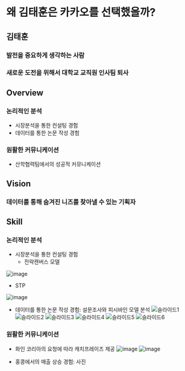 # 왜 김태훈은 카카오를 선택했을까?
## 김태훈
### 발전을 중요하게 생각하는 사람
### 새로운 도전을 위해서 대학교 교직원 인사팀 퇴사


## Overview
### 논리적인 분석
* 시장분석을 통한 컨설팅 경험
* 데이터를 통한 논문 작성 경험

### 원활한 커뮤니케이션
* 산학협력팀에서의 성공적 커뮤니케이션


## Vision
### 데이터를 통해 숨겨진 니즈를 찾아낼 수 있는 기획자


## Skill
### 논리적인 분석
* 시장분석을 통한 컨설팅 경험  
  - 전략캔버스 모델
  
![image](https://user-images.githubusercontent.com/64477858/80915090-c8145380-8d8a-11ea-8b4a-36c1955c9a87.png)

  - STP
  
![image](https://user-images.githubusercontent.com/64477858/80915118-f8f48880-8d8a-11ea-9590-991179ac5774.png)
  
  
* 데이터를 통한 논문 작성 경험: 설문조사와 피시바인 모델 분석
![슬라이드1](https://user-images.githubusercontent.com/64477858/80914880-7a4b1b80-8d89-11ea-85f9-3e7ce653fa63.JPG)
![슬라이드2](https://user-images.githubusercontent.com/64477858/80914882-7ddea280-8d89-11ea-91fb-29b635dda268.JPG)
![슬라이드3](https://user-images.githubusercontent.com/64477858/80914883-81722980-8d89-11ea-8bca-7abc256b56de.JPG)
![슬라이드4](https://user-images.githubusercontent.com/64477858/80914884-820ac000-8d89-11ea-8cf7-d1d103d15f8c.JPG)
![슬라이드5](https://user-images.githubusercontent.com/64477858/80914885-833bed00-8d89-11ea-97e1-683752b1e233.JPG)
![슬라이드6](https://user-images.githubusercontent.com/64477858/80914886-83d48380-8d89-11ea-8565-8b75d759a066.JPG)
  
### 원활한 커뮤니케이션
* 화인 코리아의 요청에 따라 캐치프레이즈 제공
![image](https://user-images.githubusercontent.com/64477858/80915139-23464600-8d8b-11ea-85e9-8d0e188ac166.png)
![image](https://user-images.githubusercontent.com/64477858/80915235-f8102680-8d8b-11ea-9b28-d1e58f8d9f2e.png)  

* 홍콩에서의 매출 상승 경험: 사진
  
